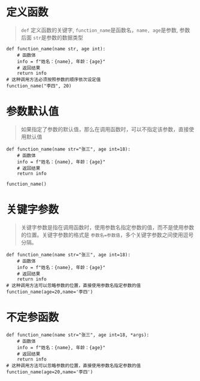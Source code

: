# 定义函数
> `def` 定义函数的关键字, `function_name`是函数名，`name, age`是参数, 参数后面 `str`是参数的数据类型
```
def function_name(name str, age int):
    # 函数体
    info = f"姓名：{name}, 年龄：{age}"
    # 返回结果
    return info
# 这种调用方法必须按照参数的顺序依次设定值
function_name("李四", 20)
```

# 参数默认值
> 如果指定了参数的默认值，那么在调用函数时，可以不指定该参数，直接使用默认值
```
def function_name(name str="张三", age int=18):
    # 函数体
    info = f"姓名：{name}, 年龄：{age}"
    # 返回结果
    return info

function_name()
```

# 关键字参数
> 关键字参数是指在调用函数时，使用参数名指定参数的值，而不是使用参数的位置。关键字参数的格式是 `参数名=参数值`，多个关键字参数之间使用逗号分隔。
```
def function_name(name str="张三", age int=18):
    # 函数体
    info = f"姓名：{name}, 年龄：{age}"
    # 返回结果
    return info
# 这种调用方法可以忽略参数的位置，直接使用参数名指定参数的值
function_name(age=20,name='李四')
```

# 不定参函数
```
def function_name(name str="张三", age int=18, *args):
    # 函数体
    info = f"姓名：{name}, 年龄：{age}"
    # 返回结果
    return info
# 这种调用方法可以忽略参数的位置，直接使用参数名指定参数的值
function_name(age=20,name='李四')
```

